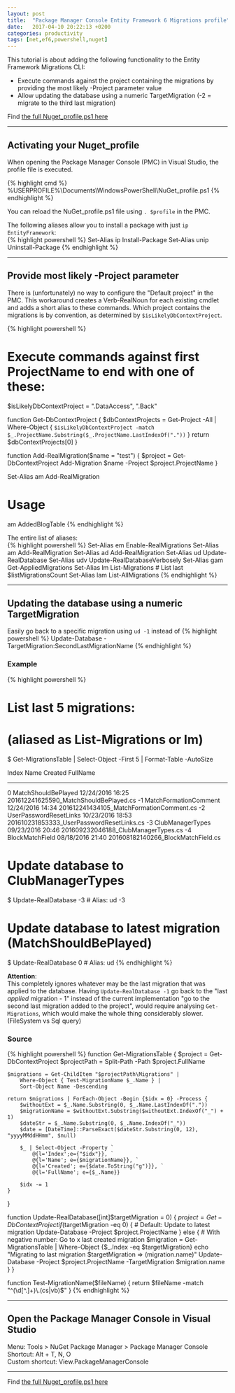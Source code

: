 ```yaml
---
layout: post
title:  "Package Manager Console Entity Framework 6 Migrations profile"
date:   2017-04-10 20:22:13 +0200
categories: productivity
tags: [net,ef6,powershell,nuget]
---
```


This tutorial is about adding the following functionality to the Entity Framework Migrations CLI:  
- Execute commands against the project containing the migrations by providing the most likely -Project parameter value
- Allow updating the database using a numeric TargetMigration (-2 = migrate to the third last migration)

Find [the full Nuget_profile.ps1 here][github-nuget-profile]


* * *


Activating your Nuget_profile
-----------------------------
When opening the Package Manager Console (PMC) in Visual Studio, the profile file is executed.

{% highlight cmd %}
%USERPROFILE%\Documents\WindowsPowerShell\NuGet_profile.ps1
{% endhighlight %}

You can reload the NuGet_profile.ps1 file using `. $profile` in the PMC.

The following aliases allow you to install a package with just `ip EntityFramework`:  
{% highlight powershell %}
Set-Alias ip Install-Package
Set-Alias unip Uninstall-Package
{% endhighlight %}


* * *


Provide most likely -Project parameter
--------------------------------------
There is (unfortunately) no way to configure the "Default project" in the PMC. This workaround creates a Verb-RealNoun
for each existing cmdlet and adds a short alias to these commands. Which project contains the migrations is by convention,
as determined by `$isLikelyDbContextProject`.

{% highlight powershell %}
# Execute commands against first ProjectName to end with one of these:
$isLikelyDbContextProject = ".DataAccess", ".Back"

function Get-DbContextProject {
	$dbContextProjects = Get-Project -All | Where-Object { `
		$isLikelyDbContextProject -match $_.ProjectName.Substring($_.ProjectName.LastIndexOf(".")) `
	}
	return $dbContextProjects[0]
}

function Add-RealMigration($name = "test") {
	$project = Get-DbContextProject
	Add-Migration $name -Project $project.ProjectName
}

Set-Alias am Add-RealMigration

# Usage
am AddedBlogTable
{% endhighlight %}

The entire list of aliases:  
{% highlight powershell %}
Set-Alias em Enable-RealMigrations
Set-Alias am Add-RealMigration
Set-Alias ad Add-RealMigration
Set-Alias ud Update-RealDatabase
Set-Alias udv Update-RealDatabaseVerbosely
Set-Alias gam Get-AppliedMigrations
Set-Alias lm List-Migrations # List last $listMigrationsCount
Set-Alias lam List-AllMigrations
{% endhighlight %}


* * *


Updating the database using a numeric TargetMigration
-----------------------------------------------------
Easily go back to a specific migration using `ud -1` instead of
{% highlight powershell %}
Update-Database -TargetMigration:SecondLastMigrationName
{% endhighlight %}

### Example
{% highlight powershell %}
# List last 5 migrations:
# (aliased as List-Migrations or lm)
$ Get-MigrationsTable | Select-Object -First 5 | Format-Table -AutoSize

Index Name                   Created          FullName
----- ----                   -------          --------
0     MatchShouldBePlayed    12/24/2016 16:25 201612241625590_MatchShouldBePlayed.cs
-1    MatchFormationComment  12/24/2016 14:34 201612241434105_MatchFormationComment.cs
-2    UserPasswordResetLinks 10/23/2016 18:53 201610231853333_UserPasswordResetLinks.cs
-3    ClubManagerTypes       09/23/2016 20:46 201609232046188_ClubManagerTypes.cs
-4    BlockMatchField        08/18/2016 21:40 201608182140266_BlockMatchField.cs

# Update database to ClubManagerTypes
$ Update-RealDatabase -3 # Alias: ud -3

# Update database to latest migration (MatchShouldBePlayed)
$ Update-RealDatabase 0 # Alias: ud
{% endhighlight %}

**Attention**:  
This completely ignores whatever may be the last migration that was applied to the database.
Having `Update-RealDatabase -1` go back to the "last *applied* migration - 1" instead of the current implementation
"go to the second last migration added to the project", would require analysing `Get-Migrations`, which would make the whole
thing considerably slower. (FileSystem vs Sql query)

### Source
{% highlight powershell %}
function Get-MigrationsTable {
	$project = Get-DbContextProject
	$projectPath = Split-Path -Path $project.FullName

	$migrations = Get-ChildItem "$projectPath\Migrations" |
		Where-Object { Test-MigrationName $_.Name } |
		Sort-Object Name -Descending

	return $migrations | ForEach-Object -Begin {$idx = 0} -Process {
		$withoutExt = $_.Name.Substring(0, $_.Name.LastIndexOf("."))
		$migrationName = $withoutExt.Substring($withoutExt.IndexOf("_") + 1)
		$dateStr = $_.Name.Substring(0, $_.Name.IndexOf("_"))
		$date = [DateTime]::ParseExact($dateStr.Substring(0, 12), "yyyyMMddHHmm", $null)

		$_ | Select-Object -Property `
			@{l='Index';e={"$idx"}}, `
			@{l='Name'; e={$migrationName}}, `
			@{l='Created'; e={$date.ToString("g")}}, `
			@{l='FullName'; e={$_.Name}}

		$idx -= 1
	}
}

function Update-RealDatabase([int]$targetMigration = 0) {
	$project = Get-DbContextProject
	if ($targetMigration -eq 0) {
		# Default: Update to latest migration
		Update-Database -Project $project.ProjectName
	} else {
		# With negative number: Go to x last created migration
		$migration = Get-MigrationsTable | Where-Object {$_.Index -eq $targetMigration}
		echo "Migrating to last migration $targetMigration => $($migration.name)"
		Update-Database -Project $project.ProjectName -TargetMigration $migration.name
	}
}

function Test-MigrationName($fileName) {
	return $fileName -match "^(\d[^.]+)\.(cs|vb)$"
}
{% endhighlight %}


* * *


Open the Package Manager Console in Visual Studio
-------------------------------------------------
Menu: Tools > NuGet Package Manager > Package Manager Console  
Shortcut: Alt + T, N, O  
Custom shortcut: View.PackageManagerConsole  


* * *


Find [the full Nuget_profile.ps1 here][github-nuget-profile]

[github-nuget-profile]: https://github.com/Laoujin/dotfiles/blob/master/config/shells/NuGet_profile.ps1
